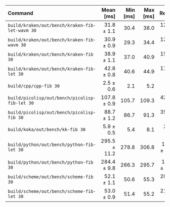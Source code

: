 | Command | Mean [ms] | Min [ms] | Max [ms] | Relative |
|:---|---:|---:|---:|---:|
| `build/kraken/out/bench/kraken-fib-let-wavm 30` | 31.8 ± 1.1 | 30.4 | 38.0 | 12.68 ± 3.23 |
| `build/kraken/out/bench/kraken-fib-wavm 30` | 30.9 ± 0.9 | 29.3 | 34.4 | 12.32 ± 3.13 |
| `build/kraken/out/bench/kraken-fib 30` | 38.9 ± 1.1 | 37.0 | 40.9 | 15.51 ± 3.93 |
| `build/kraken/out/bench/kraken-fib-let 30` | 42.8 ± 0.8 | 40.6 | 44.9 | 17.07 ± 4.32 |
| `build/cpp/cpp-fib 30` | 2.5 ± 0.6 | 2.1 | 5.2 | 1.00 |
| `build/picolisp/out/bench/picolisp-fib-let 30` | 107.8 ± 0.9 | 105.7 | 109.3 | 42.94 ± 10.83 |
| `build/picolisp/out/bench/picolisp-fib 30` | 88.7 ± 1.2 | 86.7 | 91.3 | 35.33 ± 8.92 |
| `build/koka/out/bench/kk-fib 30` | 5.9 ± 0.5 | 5.4 | 8.1 | 2.34 ± 0.62 |
| `build/python/out/bench/python-fib-let 30` | 295.5 ± 11.2 | 278.8 | 306.8 | 117.74 ± 30.03 |
| `build/python/out/bench/python-fib 30` | 284.4 ± 9.8 | 266.3 | 295.7 | 113.32 ± 28.84 |
| `build/scheme/out/bench/scheme-fib 30` | 52.1 ± 1.1 | 50.6 | 55.3 | 20.76 ± 5.25 |
| `build/scheme/out/bench/scheme-fib-let 30` | 53.0 ± 0.9 | 51.4 | 55.2 | 21.11 ± 5.34 |
